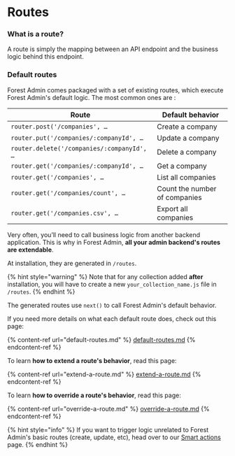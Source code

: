 # Routes

### What is a route?

A route is simply the mapping between an API endpoint and the business logic behind this endpoint.

### Default routes

Forest Admin comes packaged with a set of existing routes, which execute Forest Admin's default logic. The most common ones are :

| Route                                      | Default behavior              |
| ------------------------------------------ | ----------------------------- |
| `router.post('/companies', …`              | Create a company              |
| `router.put('/companies/:companyId', …`    | Update a company              |
| `router.delete('/companies/:companyId', …` | Delete a company              |
| `router.get('/companies/:companyId', …`    | Get a company                 |
| `router.get('/companies', …`               | List all companies            |
| `router.get('/companies/count', …`         | Count the number of companies |
| `router.get('/companies.csv', …`           | Export all companies          |

Very often, you’ll need to call business logic from another backend application. This is why in Forest Admin, **all your admin backend's routes are extendable**.&#x20;

At installation, they are generated in `/routes`.

{% hint style="warning" %}
Note that for any collection added **after** installation, you will have to create a new `your_collection_name.js` file in `/routes`.
{% endhint %}

The generated routes use `next()` to call Forest Admin's default behavior.&#x20;

If you need more details on what each default route does, check out this page:

{% content-ref url="default-routes.md" %}
[default-routes.md](default-routes.md)
{% endcontent-ref %}

To learn **how to extend a route's behavior**, read this page:

{% content-ref url="extend-a-route.md" %}
[extend-a-route.md](extend-a-route.md)
{% endcontent-ref %}

To learn **how to override a route's behavior**, read this page:

{% content-ref url="override-a-route.md" %}
[override-a-route.md](override-a-route.md)
{% endcontent-ref %}

{% hint style="info" %}
If you want to trigger logic unrelated to Forest Admin's basic routes (create, update, etc), head over to our [Smart actions](../actions/create-and-manage-smart-actions/#what-is-a-smart-action) page.
{% endhint %}
